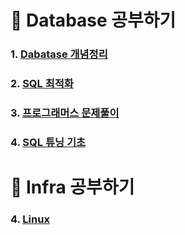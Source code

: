 # :flags: Database 공부하기

### 1. <a href="https://github.com/jaero0725/Database_Study/tree/main/Concept">Dabatase 개념정리</a>
### 2. <a href="https://github.com/jaero0725/Database_Study/tree/main/Optimization">SQL 최적화</a>
### 3. <a href="https://github.com/jaero0725/Database_Study/tree/main/QuerySolution"> 프로그래머스 문제풀이</a>
### 4. <a href="https://github.com/jaero0725/Database_Study/tree/main/QueryTuning"> SQL 튜닝 기초 </a>

# :flags: Infra 공부하기
### 4. <a href="https://github.com/jaero0725/Database_Study/tree/main/QueryTuning"> Linux </a>
